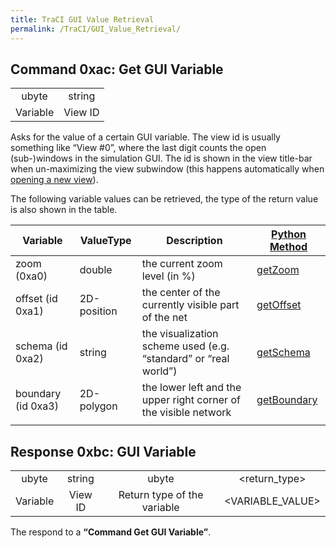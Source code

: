 ```yaml
---
title: TraCI GUI Value Retrieval
permalink: /TraCI/GUI_Value_Retrieval/
---
```


Command 0xac: Get GUI Variable
------------------------------

|          |         |
|:--------:|:-------:|
|   ubyte  |  string |
| Variable | View ID |

Asks for the value of a certain GUI variable. The view id is usually something like “View \#0”, where the last digit counts the open (sub-)windows in the simulation GUI. The id is shown in the view title-bar when un-maximizing the view subwindow (this happens automatically when [opening a new view](/SUMO-GUI#Multiple_Views "wikilink")).

The following variable values can be retrieved, the type of the return value is also shown in the table.

| Variable           | ValueType   | Description                                                      | [Python Method](/TraCI/Interfacing_TraCI_from_Python "wikilink")                        |
|--------------------|-------------|------------------------------------------------------------------|-----------------------------------------------------------------------------------------|
| zoom (0xa0)        | double      | the current zoom level (in %)                                    | [getZoom](http://www.sumo.dlr.de/daily/pydoc/traci._gui.html#GuiDomain-getZoom)         |
| offset (id 0xa1)   | 2D-position | the center of the currently visible part of the net              | [getOffset](http://www.sumo.dlr.de/daily/pydoc/traci._gui.html#GuiDomain-getOffset)     |
| schema (id 0xa2)   | string      | the visualization scheme used (e.g. “standard” or “real world”)  | [getSchema](http://www.sumo.dlr.de/daily/pydoc/traci._gui.html#GuiDomain-getSchema)     |
| boundary (id 0xa3) | 2D-polygon  | the lower left and the upper right corner of the visible network | [getBoundary](http://www.sumo.dlr.de/daily/pydoc/traci._gui.html#GuiDomain-getBoundary) |
||

Response 0xbc: GUI Variable
---------------------------

|          |         |                             |                  |
|:--------:|:-------:|:---------------------------:|:----------------:|
|   ubyte  |  string |            ubyte            |   <return_type>  |
| Variable | View ID | Return type of the variable | <VARIABLE_VALUE> |

The respond to a **“Command Get GUI Variable”**.